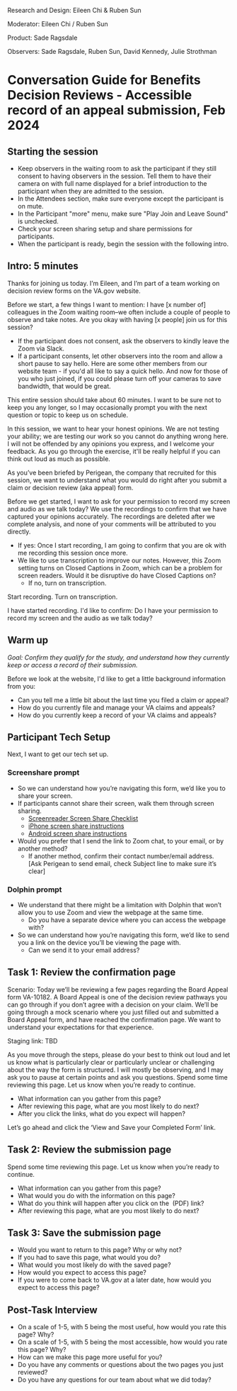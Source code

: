Research and Design: Eileen Chi & Ruben Sun

Moderator: Eileen Chi / Ruben Sun

Product: Sade Ragsdale

Observers: Sade Ragsdale, Ruben Sun, David Kennedy, Julie Strothman

# Conversation Guide for Benefits Decision Reviews - Accessible record of an appeal submission, Feb 2024
## Starting the session
* Keep observers in the waiting room to ask the participant if they still consent to having observers in the session. Tell them to have their camera on with full name displayed for a brief introduction to the participant when they are admitted to the session. 
* In the Attendees section, make sure everyone except the participant is on mute.
* In the Participant "more" menu, make sure "Play Join and Leave Sound" is unchecked.
* Check your screen sharing setup and share permissions for participants.
* When the participant is ready, begin the session with the following intro.
## Intro: 5 minutes
Thanks for joining us today. I’m Eileen, and I’m part of a team working on decision review forms on the VA.gov website.

Before we start, a few things I want to mention:
I have [x number of] colleagues in the Zoom waiting room–we often include a couple of people to observe and take notes. Are you okay with having [x people] join us  for this session?
* If the participant does not consent, ask the observers to kindly leave the Zoom via Slack.
* If a participant consents, let other observers into the room and allow a short pause to say hello. Here are some other members from our website team - if you'd all like to say a quick hello. And now for those of you who just joined, if you could please turn off your cameras to save bandwidth, that would be great.

This entire session should take about 60 minutes. I want to be sure not to keep you any longer, so I may occasionally prompt you with the next question or topic to keep us on schedule.

In this session, we want to hear your honest opinions. We are not testing your ability; we are testing our work so you cannot do anything wrong here. I will not be offended by any opinions you express, and I welcome your feedback. As you go through the exercise, it'll be really helpful if you can think out loud as much as possible.

As you’ve been briefed by Perigean, the company that recruited for this session, we want to understand what you would do right after you submit a claim or decision review (aka appeal) form.

Before we get started, I want to ask for your permission to record my screen and audio as we talk today? We use the recordings to confirm that we have captured your opinions accurately. The recordings are deleted after we complete analysis, and none of your comments will be attributed to you directly.
* If yes: Once I start recording, I am going to confirm that you are ok with me recording this session once more.
* We like to use transcription to improve our notes. However, this Zoom setting turns on Closed Captions in Zoom, which can be a problem for screen readers. Would it be disruptive do have Closed Captions on?
  * If no, turn on transcription.

Start recording. Turn on transcription.

I have started recording. I'd like to confirm: Do I have your permission to record my screen and the audio as we talk today?
## Warm up
_Goal: Confirm they qualify for the study, and understand how they currently keep or access a record of their submission._

Before we look at the website, I'd like to get a little background information from you:
* Can you tell me a little bit about the last time you filed a claim or appeal?
* How do you currently file and manage your VA claims and appeals?
* How do you currently keep a record of your VA claims and appeals?

## Participant Tech Setup
Next, I want to get our tech set up.
### Screenshare prompt
* So we can understand how you’re navigating this form, we’d like you to share your screen.
* If participants cannot share their screen, walk them through screen sharing.
  * [Screenreader Screen Share Checklist](https://depo-platform-documentation.scrollhelp.site/research-design/screen-reader-checklist)
  * [iPhone screen share instructions](https://depo-platform-documentation.scrollhelp.site/research-design/iphone-start-screen-share)
  * [Android screen share instructions](https://depo-platform-documentation.scrollhelp.site/research-design/android-start-screen-share)
* Would you prefer that I send the link to Zoom chat, to your email, or by another method?
  * If another method, confirm their contact number/email address.  [Ask Perigean to send email, check Subject line to make sure it’s clear]

### Dolphin prompt
* We understand that there might be a limitation with Dolphin that won’t allow you to use Zoom and view the webpage at the same time. 
  * Do you have a separate device where you can access the webpage with?
* So we can understand how you’re navigating this form, we’d like to send you a link on the device you’ll be viewing the page with. 
  * Can we send it to your email address?

## Task 1: Review the confirmation page 
Scenario: Today we’ll be reviewing a few pages regarding the Board Appeal form VA-10182. A Board Appeal is one of the decision review pathways you can go through if you don’t agree with a decision on your claim. We’ll be going through a mock scenario where you just filled out and submitted a Board Appeal form, and have reached the confirmation page. We want to understand your expectations for that experience.

Staging link: TBD

As you move through the steps, please do your best to think out loud and let us know what is particularly clear or particularly unclear or challenging about the way the form is structured. I will mostly be observing, and I may ask you to pause at certain points and ask you questions.
Spend some time reviewing this page. Let us know when you’re ready to continue.
* What information can you gather from this page?
* After reviewing this page, what are you most likely to do next?
* After you click the links, what do you expect will happen?

Let’s go ahead and click the ‘View and Save your Completed Form’ link.
## Task 2: Review the submission page
Spend some time reviewing this page. Let us know when you’re ready to continue.
* What information can you gather from this page?
* What would you do with the information on this page?
* What do you think will happen after you click on the  (PDF) link?
* After reviewing this page, what are you most likely to do next?

## Task 3: Save the submission page  
* Would you want to return to this page? Why or why not?
* If you had to save this page, what would you do?
* What would you most likely do with the saved page?
* How would you expect to access this page?
* If you were to come back to VA.gov at a later date, how would you expect to access this page?

## Post-Task Interview
* On a scale of 1-5, with 5 being the most useful, how would you rate this page? Why?
* On a scale of 1-5, with 5 being the most accessible, how would you rate this page? Why?
* How can we make this page more useful for you?
* Do you have any comments or questions about the two pages you just reviewed?
* Do you have any questions for our team about what we did today?
